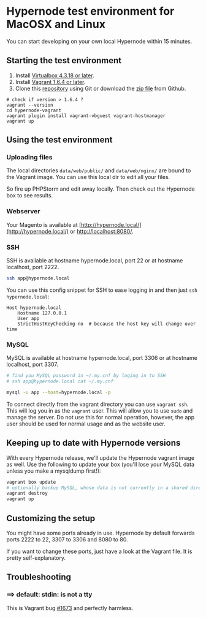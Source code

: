 # Hypernode test environment for MacOSX and Linux

You can start developing on your own local Hypernode within 15 minutes.

## Starting the test environment

1. Install [Virtualbox 4.3.18 or later](https://www.virtualbox.org/wiki/Downloads).
2. Install [Vagrant 1.6.4 or later](http://www.vagrantup.com/downloads.html).
3. Clone this [repository](https://github.com/ByteInternet/hypernode-vagrant.git) using Git or download the [zip file](https://github.com/ByteInternet/hypernode-vagrant/archive/master.zip) from Github.

```
# check if version > 1.6.4 ?
vagrant --version 
cd hypernode-vagrant
vagrant plugin install vagrant-vbguest vagrant-hostmanager
vagrant up
```

## Using the test environment

### Uploading files

The local directories `data/web/public/` and `data/web/nginx/` are bound to the Vagrant image. You can use this local dir to edit all your files.

So fire up PHPStorm and edit away locally. Then check out the Hypernode box to see results.

### Webserver

Your Magento is available at [http://hypernode.local/](http://hypernode.local/) or [http://localhost:8080/](http://localhost:8080/).

### SSH

SSH is available at hostname hypernode.local, port 22 or at hostname localhost, port 2222.

```bash
ssh app@hypernode.local
```

You can use this config snippet for SSH to ease logging in and then just `ssh hypernode.local`:

```
Host hypernode.local
    Hostname 127.0.0.1
    User app
    StrictHostKeyChecking no  # because the host key will change over time
```

### MySQL

MySQL is available at hostname hypernode.local, port 3306 or at hostname localhost, port 3307.

```bash
# find you MySQL password in ~/.my.cnf by loging in to SSH
# ssh app@hypernode.local cat ~/.my.cnf

mysql -u app --host=hypernode.local -p
```

To connect directly from the vagrant directory you can use `vagrant ssh`. This will log you in as the `vagrant` user.
This will allow you to use `sudo` and manage the server. Do not use this for normal operation, however, the app user should be used for normal usage and as the website user.

## Keeping up to date with Hypernode versions

With every Hypernode release, we'll update the Hypernode vagrant image as well. Use the following to update your box (you'll lose your MySQL data unless you make a mysqldump first!):

```bash
vagrant box update
# optionally backup MySQL, whose data is not currently in a shared directory
vagrant destroy
vagrant up
```

## Customizing the setup

You might have some ports already in use. Hypernode by default forwards ports 2222 to 22, 3307 to 3306 and 8080 to 80.

If you want to change these ports, just have a look at the Vagrant file. It is pretty self-explanatory.

## Troubleshooting

### ==> default: stdin: is not a tty

This is Vagrant bug [#1673](https://github.com/mitchellh/vagrant/issues/1673) and perfectly harmless.
